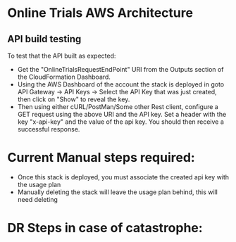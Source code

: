 # Online Trials AWS Architecture

## API build testing
To test that the API built as expected:

- Get the "OnlineTrialsRequestEndPoint" URI from the Outputs section of the CloudFormation Dashboard.
- Using the AWS Dashboard of the account the stack is deployed in goto API Gateway -> API Keys -> Select the API Key that was just created, then click on "Show" to reveal the key.
- Then using either cURL/PostMan/Some other Rest client, configure a GET request using the above URI and the API key. Set a header with the key "x-api-key" and the value of the api key. You should then receive a successful response.

# Current Manual steps required:

- Once this stack is deployed, you must associate the created api key with the usage plan
- Manually deleting the stack will leave the usage plan behind, this will need deleting

# DR Steps in case of catastrophe:

